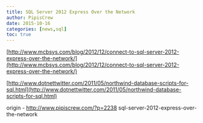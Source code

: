 ```yaml
---
title: SQL Server 2012 Express Over the Network
author: PipisCrew
date: 2015-10-16
categories: [news,sql]
toc: true
---
```


[http://www.mcbsys.com/blog/2012/12/connect-to-sql-server-2012-express-over-the-network/](http://www.mcbsys.com/blog/2012/12/connect-to-sql-server-2012-express-over-the-network/)

[http://www.dotnettwitter.com/2011/05/northwind-database-scripts-for-sql.html](http://www.dotnettwitter.com/2011/05/northwind-database-scripts-for-sql.html)

origin - http://www.pipiscrew.com/?p=2238 sql-server-2012-express-over-the-network